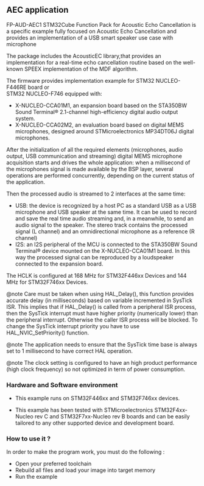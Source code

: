 ## __AEC application__

FP-AUD-AEC1 STM32Cube Function Pack for Acoustic Echo Cancellation is a specific
example fully focused on Acoustic Echo Cancellation and provides an implementation 
of a USB smart speaker use case with microphone

The package includes the AcousticEC library,that provides an implementation for a real-time echo 
cancellation routine based on the well-known SPEEX implementation of the MDF 
algorithm. 

The firmware provides implementation example for STM32 NUCLEO-F446RE board or  
STM32 NUCLEO-F746 equipped with:
-	X-NUCLEO-CCA01M1, an expansion board based on the STA350BW Sound Terminal® 
	2.1-channel high-efficiency digital audio output system.
-	X-NUCLEO-CCA02M2, an evaluation board based on digital MEMS microphones, designed 
	around STMicroelectronics MP34DT06J digital microphones.

 After the initialization of all the required elements (microphones, audio output, 
 USB communication and streaming) digital MEMS microphone acquisition starts and 
 drives the whole application: when a millisecond of the microphones signal is made 
 available by the BSP layer, several operations are performed concurrently, 
 depending on the current status of the application.

Then the processed audio is streamed to 2 interfaces at the same time: 
-	 USB: the device is recognized by a host PC as a standard USB as a USB microphone 
and USB speaker at the same time. It can be used to record and save the real time audio streaming
and, in a meanwhile, to send an audio signal to the speaker.
The stereo track contains the processed signal (L channel) and an omnidirectional microphone 
as a reference (R channel)
-	I2S: an I2S peripheral of the MCU is connected to the STA350BW Sound Terminal® 
device mounted on the X-NUCLEO-CCA01M1 board. In this way the processed signal can 
be reproduced by a loudspeaker connected to the expansion board.

The HCLK is configured at 168 MHz for STM32F446xx Devices and 144 MHz for STM32F746xx Devices.

@note Care must be taken when using HAL_Delay(), this function provides accurate delay (in milliseconds)
      based on variable incremented in SysTick ISR. This implies that if HAL_Delay() is called from
      a peripheral ISR process, then the SysTick interrupt must have higher priority (numerically lower)
      than the peripheral interrupt. Otherwise the caller ISR process will be blocked.
      To change the SysTick interrupt priority you have to use HAL_NVIC_SetPriority() function.
      
@note The application needs to ensure that the SysTick time base is always set to 1 millisecond
      to have correct HAL operation.

@note The clock setting is configured to have an high product performance (high clock frequency) 
      so not optimized in term of power consumption.

### __Hardware and Software environment__

  - This example runs on STM32F446xx and STM32F746xx devices.
    
  - This example has been tested with STMicroelectronics STM32F4xx-Nucleo rev C
    and STM32F7xx-Nucleo rev B boards and can be easily tailored to any other supported device 
    and development board.    

### __How to use it ?__

In order to make the program work, you must do the following :
 - Open your preferred toolchain 
 - Rebuild all files and load your image into target memory
 - Run the example

